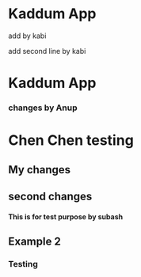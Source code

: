 # Kaddum App

add by kabi

add second line by kabi
# Kaddum App


### changes by Anup

# Chen Chen testing
## My changes


## second changes
#### This is for test purpose by subash
## Example 2
### Testing
